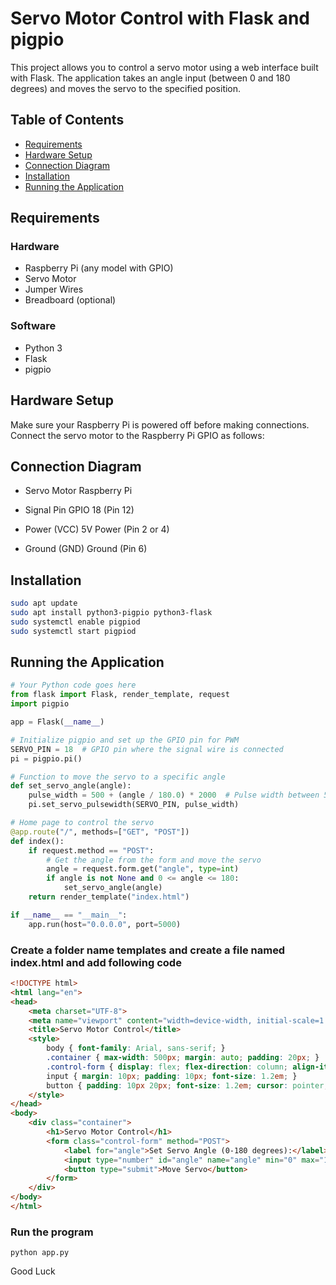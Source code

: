 # Servo Motor Control with Flask and pigpio

This project allows you to control a servo motor using a web interface built with Flask. The application takes an angle input (between 0 and 180 degrees) and moves the servo to the specified position.

## Table of Contents

- [Requirements](#requirements)
- [Hardware Setup](#hardware-setup)
- [Connection Diagram](#connection-diagram)
- [Installation](#installation)
- [Running the Application](#running-the-application)


## Requirements

### Hardware
- Raspberry Pi (any model with GPIO)
- Servo Motor
- Jumper Wires
- Breadboard (optional)

### Software
- Python 3
- Flask
- pigpio

## Hardware Setup

Make sure your Raspberry Pi is powered off before making connections. Connect the servo motor to the Raspberry Pi GPIO as follows:

## Connection Diagram
- Servo Motor       Raspberry Pi

- Signal Pin        GPIO 18 (Pin 12)
- Power (VCC)       5V Power (Pin 2 or 4)
- Ground (GND)      Ground (Pin 6)

## Installation

```bash
sudo apt update
sudo apt install python3-pigpio python3-flask
sudo systemctl enable pigpiod
sudo systemctl start pigpiod
```

## Running the Application

```python
# Your Python code goes here
from flask import Flask, render_template, request
import pigpio

app = Flask(__name__)

# Initialize pigpio and set up the GPIO pin for PWM
SERVO_PIN = 18  # GPIO pin where the signal wire is connected
pi = pigpio.pi()

# Function to move the servo to a specific angle
def set_servo_angle(angle):
    pulse_width = 500 + (angle / 180.0) * 2000  # Pulse width between 500µs and 2500µs
    pi.set_servo_pulsewidth(SERVO_PIN, pulse_width)

# Home page to control the servo
@app.route("/", methods=["GET", "POST"])
def index():
    if request.method == "POST":
        # Get the angle from the form and move the servo
        angle = request.form.get("angle", type=int)
        if angle is not None and 0 <= angle <= 180:
            set_servo_angle(angle)
    return render_template("index.html")

if __name__ == "__main__":
    app.run(host="0.0.0.0", port=5000)
```


### Create a folder name templates and create a file named index.html and add following code

```html
<!DOCTYPE html>
<html lang="en">
<head>
    <meta charset="UTF-8">
    <meta name="viewport" content="width=device-width, initial-scale=1.0">
    <title>Servo Motor Control</title>
    <style>
        body { font-family: Arial, sans-serif; }
        .container { max-width: 500px; margin: auto; padding: 20px; }
        .control-form { display: flex; flex-direction: column; align-items: center; }
        input { margin: 10px; padding: 10px; font-size: 1.2em; }
        button { padding: 10px 20px; font-size: 1.2em; cursor: pointer; }
    </style>
</head>
<body>
    <div class="container">
        <h1>Servo Motor Control</h1>
        <form class="control-form" method="POST">
            <label for="angle">Set Servo Angle (0-180 degrees):</label>
            <input type="number" id="angle" name="angle" min="0" max="180" required>
            <button type="submit">Move Servo</button>
        </form>
    </div>
</body>
</html>
```

### Run the program
```
python app.py
```

Good Luck
